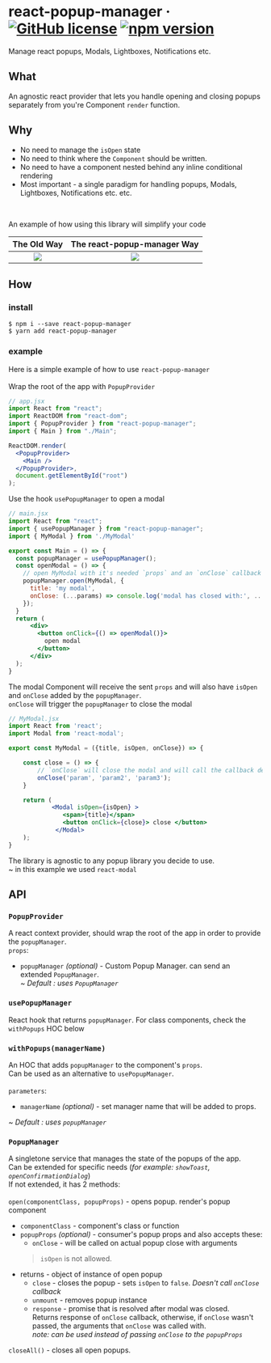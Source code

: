 # react-popup-manager &middot; [![GitHub license](https://img.shields.io/badge/license-MIT-blue.svg)](https://github.com/wix-incubator/typed-locale-keys/blob/master/LICENSE) [![npm version](https://img.shields.io/npm/v/react-popup-manager.svg?style=flat)](https://www.npmjs.com/package/react-popup-manager)

Manage react popups, Modals, Lightboxes, Notifications etc.

## What
An agnostic react provider that lets you handle opening and closing popups separately from you're Component `render` function.

## Why
* No need to manage the `isOpen` state
* No need to think where the `Component` should be written.
* No need to have a component nested behind any inline conditional rendering
* Most important -  a single paradigm for handling popups, Modals, Lightboxes, Notifications etc. etc.
<br>

An example of how using this library will simplify your code

The Old Way                     |  The react-popup-manager Way
:-------------------------:|:-------------------------:
![](https://user-images.githubusercontent.com/11004313/152688557-044d96d5-5474-464c-9315-edfc36d5a572.png) | ![](https://user-images.githubusercontent.com/11004313/152688627-be0391a9-dd7b-4767-96d0-77f73c5b9216.png)



## How

### install

```
$ npm i --save react-popup-manager
$ yarn add react-popup-manager
```

### example
Here is a simple example of how to use `react-popup-manager`
<br><br>
Wrap the root of the app with `PopupProvider`

```jsx
// app.jsx
import React from "react";
import ReactDOM from "react-dom";
import { PopupProvider } from "react-popup-manager";
import { Main } from "./Main";

ReactDOM.render(
  <PopupProvider>
    <Main />
  </PopupProvider>,
  document.getElementById("root")
);
```

Use the hook `usePopupManager` to open a modal

```jsx
// main.jsx
import React from "react";
import { usePopupManager } from "react-popup-manager";
import { MyModal } from './MyModal'

export const Main = () => {
  const popupManager = usePopupManager();
  const openModal = () => {
    // open MyModal with it's needed `props` and an `onClose` callback function
    popupManager.open(MyModal, {
      title: 'my modal',
      onClose: (...params) => console.log('modal has closed with:', ...params), // modal has closed with: param param2 param3
    }); 
  }
  return (
      <div>
        <button onClick={() => openModal()}>
          open modal
        </button>
      </div>
  );
}
```

The modal Component will receive the sent `props` and will also have `isOpen` and `onClose` added by the `popupManager`.<br>
`onClose` will trigger the `popupManager` to close the modal

```jsx
// MyModal.jsx
import React from 'react';
import Modal from 'react-modal';

export const MyModal = ({title, isOpen, onClose}) => {

    const close = () => {
        // `onClose` will close the modal and will call the callback defined in main.jsx
        onClose('param', 'param2', 'param3');
    }

    return (
            <Modal isOpen={isOpen} >
               <span>{title}</span>
               <button onClick={close}> close </button>
             </Modal>
    );
}
```

The library is agnostic to any popup library you decide to use.
<br>
~ in this example we used `react-modal`

## API

### `PopupProvider`
A react context provider, should wrap the root of the app in order to provide the `popupManager`. <br>
`props`:
* `popupManager` <i>(optional)</i> - Custom Popup Manager. can send an extended `PopupManager`. <br>
 <i>~ Default : uses `PopupManager`</i>

### `usePopupManager`
React hook that returns `popupManager`.
For class components, check the `withPopups` HOC below

### `withPopups(managerName)`
An HOC that adds `popupManager` to the component's `props`.<br>
Can be used as an alternative to `usePopupManager`.
<br><br>
`parameters`:
* `managerName` <i>(optional)</i> - set manager name that will be added to props.

<i>~ Default : uses `popupManager`</i>

### `PopupManager`
A singletone service that manages the state of the popups of the app.<br>
Can be extended for specific needs (<i>for example: `showToast`, `openConfirmationDialog`</i>)<br>
If not extended, it has 2 methods:
<br><br>
`open(componentClass, popupProps)` - opens popup. render's popup component
* `componentClass` - component's class or function
* `popupProps` <i>(optional)</i> - consumer's popup props and also accepts these:
    * `onClose` - will be called on actual popup close with arguments
     > `isOpen` is not allowed.
* returns - object of instance of open popup
    * `close` - closes the popup - sets `isOpen` to `false`. <i>Doesn't call `onClose` callback</i>
    * `unmount` - removes popup instance
    * `response` - promise that is resolved after modal was closed. <br>
  Returns response of `onClose` callback, otherwise, if `onClose` wasn't passed, the arguments that `onClose` was called with.<br>
  <i>note: can be used instead of passing `onClose` to the `popupProps`</i>

`closeAll()` - closes all open popups.
